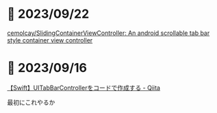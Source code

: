 # 📝 2023/09/22


[cemolcay/SlidingContainerViewController: An android scrollable tab bar style container view controller](https://github.com/cemolcay/SlidingContainerViewController)

# 📝 2023/09/16

[【Swift】UITabBarControllerをコードで作成する - Qiita](https://qiita.com/oskmr/items/6b394481a930fefdea2c)

最初にこれやるか
